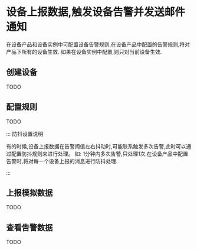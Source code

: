 # 设备上报数据,触发设备告警并发送邮件通知

在设备产品和设备实例中可配置设备告警规则,在设备产品中配置的告警规则,将对产品下所有的设备生效.
如果在设备实例中配置,则只对当前设备生效.

## 创建设备

TODO

## 配置规则

TODO

::: 防抖设置说明

有的时候,设备上报数据在告警阈值左右抖动时,可能联系触发多次告警,此时可以通过配置防抖规则来进行处理。
如: 1分钟内多次告警,只处理1次.在设备产品中配置告警时,将对每一个设备上报的消息进行防抖处理.

:::

## 上报模拟数据

TODO

## 查看告警数据

TODO